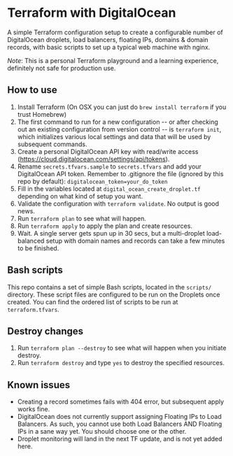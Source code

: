 # Terraform with DigitalOcean
A simple Terraform configuration setup to create a configurable number of DigitalOcean droplets, load balancers, floating IPs, domains & domain records, with basic scripts to set up a typical web machine with nginx.

*Note*: This is a personal Terraform playground and a learning experience, definitely not safe for production use.

## How to use
1. Install Terraform (On OSX you can just do `brew install terraform` if you trust Homebrew)
2. The first command to run for a new configuration -- or after checking out an existing configuration from version control -- is `terraform init`, which initializes various local settings and data that will be used by subsequent commands.
3. Create a personal DigitalOcean API key with read/write access (https://cloud.digitalocean.com/settings/api/tokens).
4. Rename `secrets.tfvars.sample` to `secrets.tfvars` and add your DigitalOcean API token. Remember to .gitignore the file (ignored by this repo by default): `digitalocean_token=your_do_token`
5. Fill in the variables located at `digital_ocean_create_droplet.tf` depending on what kind of setup you want.
5. Validate the configuration with `terraform validate`. No output is good news.
8. Run `terraform plan` to see what will happen.
9. Run `terraform apply` to apply the plan and create resources.
10. Wait. A single server gets spun up in 30 secs, but a multi-droplet load-balanced setup with domain names and records can take a few minutes to be finished.

## Bash scripts
This repo contains a set of simple Bash scripts, located in the `scripts/` directory. These script files are configured to be run on the Droplets once created. You can find the ordered list of scripts to be run at `terraform.tfvars`.

## Destroy changes
1. Run `terraform plan --destroy` to see what will happen when you initiate destroy.
2. Run `terraform destroy` and type `yes` to destroy the specified resources.

## Known issues
- Creating a record sometimes fails with 404 error, but subsequent apply works fine.
- DigitalOcean does not currently support assigning Floating IPs to Load Balancers. As such, you cannot use both Load Balancers AND Floating IPs in a sane way yet. You should choose one or the other.
- Droplet monitoring will land in the next TF update, and is not yet added here.